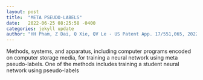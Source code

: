 ```yaml
---
layout: post
title:  "META PSEUDO-LABELS"
date:   2022-06-25 08:25:58 -0400
categories: jekyll update
author: "HH Pham, Z Dai, Q Xie, QV Le - US Patent App. 17/551,065, 2022"
---
```

Methods, systems, and apparatus, including computer programs encoded on computer storage media, for training a neural network using meta pseudo-labels. One of the methods includes training a student neural network using pseudo-labels